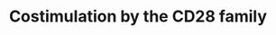 ---
annotations:
- type: Pathway Ontology
  value: adaptive immune response pathway
authors:
- MaintBot
- ReactomeTeam
- Anwesha
- Mkutmon
description: Optimal activation of T-lymphocytes requires at least two signals. A
  primary one is delivered by the T-cell receptor (TCR) complex after antigen recognition
  and additional costimulatory signals are delivered by the engagement of costimulatory
  receptors such as CD28. The best-characterized costimulatory pathways are mediated
  by a set of cosignaling molecules belonging to the CD28 superfamily, including CD28,
  CTLA4, ICOS, PD1 and BTLA receptors. These proteins deliver both positive and negative
  second signals to T-cells by interacting with B7 family ligands expressed on antigen
  presenting cells. Different subsets of T-cells have very different requirements
  for costimulation. CD28 family mediated costimulation is not required for all T-cell
  responses in vivo, and alternative costimulatory pathways also exist. Different
  receptors of the CD28 family and their ligands have different regulation of expression.
  CD28 is constitutively expressed on naive T cells whereas CTLA4 expression is dependent
  on CD28/B7 engagement and the other receptor members ICOS, PD1 and BTLA are induced
  after initial T-cell stimulation. <br>The positive signals induced by CD28 and ICOS
  molecules are counterbalanced by other members of the CD28 family, including cytotoxic
  T-lymphocyte associated antigen (CTLA)4, programmed cell death (PD)1, and B and
  T lymphocyte attenuator (BTLA), which dampen immune responses. The balance of stimulatory
  and inhibitory signals is crucial to maximize protective immune responses while
  maintaining immunological tolerance and preventing autoimmunity. <br>The costimulatory
  receptors CD28, CTLA4, ICOS and PD1 are composed of single extracellular IgV-like
  domains, whereas BTLA has one IgC-like domain. Receptors CTLA4, CD28 and ICOS are
  covalent homodimers, due to an interchain disulphide linkage. The costimulatory
  ligands B71, B72, B7H2, B7H1 and B7DC, have a membrane proximal IgC-like domain
  and a membrane distal IgV-like domain that is responsible for receptor binding and
  dimerization. CD28 and CTLA4 have no known intrinsic enzymatic activity. Instead,
  engagement by their physiologic ligands B71 and B72 leads to the physical recruitment
  and activation of downstream T-cell effector molecules.  View original pathway at
  [http://www.reactome.org/PathwayBrowser/#DIAGRAM=388841 Reactome].
last-edited: 2021-01-25
organisms:
- Homo sapiens
redirect_from:
- /index.php/Pathway:WP1799
- /instance/WP1799
schema-jsonld:
- '@context': https://schema.org/
  '@id': https://wikipathways.github.io/pathways/WP1799.html
  '@type': Dataset
  creator:
    '@type': Organization
    name: WikiPathways
  description: Optimal activation of T-lymphocytes requires at least two signals.
    A primary one is delivered by the T-cell receptor (TCR) complex after antigen
    recognition and additional costimulatory signals are delivered by the engagement
    of costimulatory receptors such as CD28. The best-characterized costimulatory
    pathways are mediated by a set of cosignaling molecules belonging to the CD28
    superfamily, including CD28, CTLA4, ICOS, PD1 and BTLA receptors. These proteins
    deliver both positive and negative second signals to T-cells by interacting with
    B7 family ligands expressed on antigen presenting cells. Different subsets of
    T-cells have very different requirements for costimulation. CD28 family mediated
    costimulation is not required for all T-cell responses in vivo, and alternative
    costimulatory pathways also exist. Different receptors of the CD28 family and
    their ligands have different regulation of expression. CD28 is constitutively
    expressed on naive T cells whereas CTLA4 expression is dependent on CD28/B7 engagement
    and the other receptor members ICOS, PD1 and BTLA are induced after initial T-cell
    stimulation. <br>The positive signals induced by CD28 and ICOS molecules are counterbalanced
    by other members of the CD28 family, including cytotoxic T-lymphocyte associated
    antigen (CTLA)4, programmed cell death (PD)1, and B and T lymphocyte attenuator
    (BTLA), which dampen immune responses. The balance of stimulatory and inhibitory
    signals is crucial to maximize protective immune responses while maintaining immunological
    tolerance and preventing autoimmunity. <br>The costimulatory receptors CD28, CTLA4,
    ICOS and PD1 are composed of single extracellular IgV-like domains, whereas BTLA
    has one IgC-like domain. Receptors CTLA4, CD28 and ICOS are covalent homodimers,
    due to an interchain disulphide linkage. The costimulatory ligands B71, B72, B7H2,
    B7H1 and B7DC, have a membrane proximal IgC-like domain and a membrane distal
    IgV-like domain that is responsible for receptor binding and dimerization. CD28
    and CTLA4 have no known intrinsic enzymatic activity. Instead, engagement by their
    physiologic ligands B71 and B72 leads to the physical recruitment and activation
    of downstream T-cell effector molecules.  View original pathway at [http://www.reactome.org/PathwayBrowser/#DIAGRAM=388841
    Reactome].
  keywords:
  - 'TCRB '
  - 'PIK3R3 '
  - 'HLA class II histocompatibility antigen, DRB1-9 beta chain precursor '
  - 'HLA class II histocompatibility antigen, DR beta 4 chain '
  - p-Y165,Y182-CTLA-4
  - 'HLA class II histocompatibility antigen, DRB1-16 beta chain '
  - 'PAK2 '
  - 'PPP2R5A '
  - phosphorylated
  - 'PAK1 '
  - RAC1:GDP
  - p-Y142,160,174-VAV1:PIP3:CD28:GRB2
  - 'CD4 '
  - 'HLA class II histocompatibility antigen, DRB1-1 beta chain '
  - 'CDC42 '
  - 'PPP2R5C '
  - 'p-Y180-ICOS '
  - CTLA-4:PP2A
  - 'ICOSLG '
  - 'TRBV12-3 '
  - 'PPP2R5B '
  - 'TNFRSF14 '
  - AKT
  - 'p-S473-AKT1 '
  - 'p-Y394-LCK '
  - 'p-Y188,Y199-CD3E '
  - 'cemiplimab '
  - H2O
  - 'HLA class II histocompatibility antigen, DR beta 5 chain '
  - unknown kinase
  - p-Y223,248-PDCD1:B7-DC,B7-H1
  - CD28:B7-1,B7-2
  - 'HLA class II histocompatibility antigen, DP '
  - 'Antigen '
  - 'GRAP2 '
  - 'PDCD1LG2 '
  - p-T,p-S-AKT
  - 'PPP2CB '
  - CD28:GRAP2
  - p-MAP3K14
  - 'CD86 '
  - PDCD1 inhibitors
  - 'VAV1 '
  - 'HLA class II histocompatibility antigen, DQ '
  - 'YES1 '
  - 'AKT3 '
  - 'TCRA '
  - MAP3K8
  - GRAP2
  - p-Y180-ICOS
  - Src family tyrosine
  - CD28 homodimer
  - GDP
  - CDC42:GTP, RAC1:GTP
  - CD80 (B7-1)
  - 'CD80 '
  - 'SRC-1 '
  - BTLA-HVEM complex
  - 'PDCD1 '
  - 'p-T309,S474-AKT2 '
  - p-S400-MAP3K8
  - 'HLA class II histocompatibility antigen, DQB1*0602 beta chain precursor '
  - 'GTP '
  - ICOS-1
  - 'TRAV19 '
  - PDCD1:B7-DC,B7-H1
  - 'p-Y191-CD28 '
  - PDPK1
  - 'p-Y223,Y248-PDCD1 '
  - PAK1,2,3 dimer
  - TORC2 complex
  - PP2A
  - PDPK1:PIP3
  - 'CTLA4 '
  - 'PDPK1 '
  - 'p-6Y-CD247 '
  - Pi
  - 'PPP2R5D '
  - 'GRB2-1 '
  - 'MAPKAP1 '
  - CD28:Grb2
  - 'HLA class II histocompatibility antigen, DRB1-15 beta chain '
  - ITAMs:CD4
  - ADP
  - 'GDP '
  - PDCD1
  - 'HLA class II histocompatibility antigen, DRB1-8 beta chain '
  - CD28:B7-1/B7-2
  - PI(3,4,5)P3
  - 'HLA class II histocompatibility antigen, DRB1-11 beta chain '
  - PAK1,2,3:CDC42:GTP,
  - 'MTOR '
  - 'CD247-1 '
  - ICOSLG
  - GTP
  - 'p-Y165,Y182-CTLA4 '
  - p-BTLA-HVEM complex
  - PI3K alpha
  - ICOS:ICOSL
  - 'HLA class II histocompatibility antigen, DRB1-14 beta chain '
  - 'PTPN11 '
  - B7-DC,B7-H1
  - 'p-Y149,Y160-CD3D '
  - PTPN6,PTPN11
  - B7-1 homodimer/ B7-2
  - AKT:PIP3:THEM4/TRIB3
  - CTLA-4 homodimer
  - 'p-T305,S472-AKT3 '
  - inhibitors
  - 'HLA class II histocompatibility antigen, DR alpha chain precursor '
  - 'HLA class II histocompatibility antigen, DRB1-13 beta chain '
  - CD28:PI3K
  - 'p-Y142,Y160,Y174-VAV1 '
  - dephosphorylated
  - PAK1,2,3
  - CD28:B7-1
  - phospho
  - FYN
  - 'PPP2CA '
  - CD86
  - 'PPP2R1A '
  - 'p-S472-AKT3 '
  - CD28:B7-2
  - PPi
  - PI(4,5)P2
  - 'RAC1 '
  - 'BTLA '
  - 'CD28 '
  - 'HLA class II histocompatibility antigen, DRB1-10 beta chain '
  - 'p-Y160,Y171-CD3G '
  - p-S-AKT:PIP3
  - 'AKT2 '
  - kinases:SHP2
  - homodimer
  - 'PIK3R1 '
  - 'AKT1 '
  - 'FYN '
  - ICOS:PI3K
  - 'TRAC '
  - CDC42:GDP
  - 'PTPN6 '
  - FYN,LCK
  - 'PPP2R5E '
  - 'RICTOR '
  - BTLA
  - ATP
  - 'HLA class II histocompatibility antigen, DP alpha chain precursor '
  - 'ICOS-1 '
  - PDCD1:PDCD1
  - dimer:SFKs
  - GRB2:pBTLA:HVEM
  - Antigen-bearing MHC
  - 'T-cell receptor alpha chain V region PY14 precursor '
  - SHP-1/SHP-2:pBTLA:HVEM
  - 'HLA class II histocompatibility antigen, DR-1 beta chain precursor '
  - AKT:PIP3
  - 'p-S474-AKT2 '
  - CDC42:GTP
  - CD3 zeta chain:CD4
  - 'PAK3 '
  - 'TRIB3 '
  - TNFRSF14
  - RAC1:GTP
  - 'MLST8 '
  - GRB2-1
  - 'HLA class II histocompatibility antigen, DRB1-12 beta chain '
  - PTPN11
  - VAV1
  - 'TRBC1 '
  - MAP3K14
  - PTPN6,PTPN11:p-Y223,248-PDCD1:B7-DC,B7-H1
  - 'LYN '
  - 'HLA class II histocompatibility antigen, DRB1-7 beta chain '
  - 'PIK3R2 '
  - 'HLA class II histocompatibility antigen, DQ beta 2 chain '
  - 'PIK3CA '
  - PP2A:CTLA4:B7-1/B7-2
  - 'Class II: TCR with'
  - 'p-Y226,Y257,Y282-BTLA '
  - LCK, CSK
  - 'PPP2R1B '
  - VAV1:PIP3:CD28:GRB2
  - pCTLA-4:Src
  - 'THEM4 '
  - 'CD274 '
  - 'p-T308,S473-AKT1 '
  - 'HLA class II histocompatibility antigen, DRB1-4 beta chain '
  - 'PI(3,4,5)P3 '
  - 'LCK '
  - 'PRR5 '
  - 'HLA class II histocompatibility antigen, DRB3-1 beta chain precursor '
  - 'CSK '
  - kinases (SFKs)
  - p-S-AKT:PDPK1:PIP3
  license: CC0
  name: Costimulation by the CD28 family
seo: CreativeWork
title: Costimulation by the CD28 family
wpid: WP1799
---